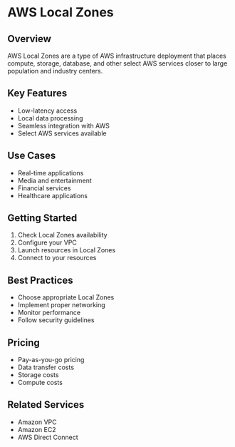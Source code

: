 # AWS Local Zones

## Overview
AWS Local Zones are a type of AWS infrastructure deployment that places compute, storage, database, and other select AWS services closer to large population and industry centers.

## Key Features
- Low-latency access
- Local data processing
- Seamless integration with AWS
- Select AWS services available

## Use Cases
- Real-time applications
- Media and entertainment
- Financial services
- Healthcare applications

## Getting Started
1. Check Local Zones availability
2. Configure your VPC
3. Launch resources in Local Zones
4. Connect to your resources

## Best Practices
- Choose appropriate Local Zones
- Implement proper networking
- Monitor performance
- Follow security guidelines

## Pricing
- Pay-as-you-go pricing
- Data transfer costs
- Storage costs
- Compute costs

## Related Services
- Amazon VPC
- Amazon EC2
- AWS Direct Connect 